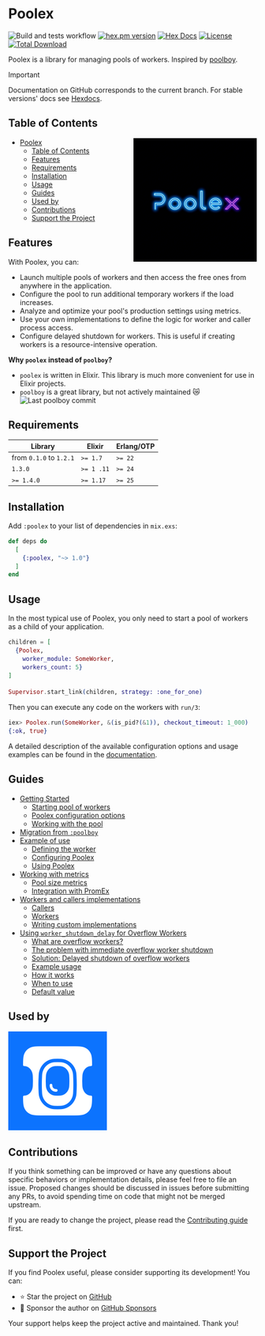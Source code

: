 # Poolex

![Build and tests workflow](https://github.com/general-CbIC/poolex/actions/workflows/ci-tests.yml/badge.svg)
[![hex.pm version](https://img.shields.io/hexpm/v/poolex.svg?style=flat)](https://hex.pm/packages/poolex)
[![Hex Docs](https://img.shields.io/badge/hex-docs-lightgreen.svg?style=flat)](https://hexdocs.pm/poolex/)
[![License](https://img.shields.io/hexpm/l/poolex.svg?style=flat)](https://github.com/general-CbIC/poolex/blob/main/LICENSE)
[![Total Download](https://img.shields.io/hexpm/dt/poolex.svg?style=flat)](https://hex.pm/packages/poolex)

Poolex is a library for managing pools of workers. Inspired by [poolboy](https://github.com/devinus/poolboy).

> [!IMPORTANT]  
> Documentation on GitHub corresponds to the current branch. For stable versions' docs see [Hexdocs](https://hexdocs.pm/poolex/).

## Table of Contents

<img alt="Poolex logo" src="https://raw.githubusercontent.com/general-CbIC/poolex/develop/assets/poolex.png" width="250" height="250" align="right"/>

- [Poolex](#poolex)
  - [Table of Contents](#table-of-contents)
  - [Features](#features)
  - [Requirements](#requirements)
  - [Installation](#installation)
  - [Usage](#usage)
  - [Guides](#guides)
  - [Used by](#used-by)
  - [Contributions](#contributions)
  - [Support the Project](#support-the-project)

## Features

With Poolex, you can:

- Launch multiple pools of workers and then access the free ones from anywhere in the application.
- Configure the pool to run additional temporary workers if the load increases.
- Analyze and optimize your pool's production settings using metrics.
- Use your own implementations to define the logic for worker and caller process access.
- Configure delayed shutdown for workers. This is useful if creating workers is a resource-intensive operation.

**Why `poolex` instead of `poolboy`?**
  
- `poolex` is written in Elixir. This library is much more convenient for use in Elixir projects.
- `poolboy` is a great library, but not actively maintained :crying_cat_face: ![Last poolboy commit](https://img.shields.io/github/last-commit/devinus/poolboy?style=flat)

## Requirements

| Library                 | Elixir     | Erlang/OTP |
|-------------------------|------------|------------|
| from `0.1.0` to `1.2.1` | `>= 1.7`   | `>= 22`    |
| `1.3.0`                 | `>= 1 .11` | `>= 24`    |
| `>= 1.4.0`              | `>= 1.17`  | `>= 25`    |

## Installation

Add `:poolex` to your list of dependencies in `mix.exs`:

```elixir
def deps do
  [
    {:poolex, "~> 1.0"}
  ]
end
```

## Usage

In the most typical use of Poolex, you only need to start a pool of workers as a child of your application.

```elixir
children = [
  {Poolex,
    worker_module: SomeWorker,
    workers_count: 5}
]

Supervisor.start_link(children, strategy: :one_for_one)
```

Then you can execute any code on the workers with `run/3`:

```elixir
iex> Poolex.run(SomeWorker, &(is_pid?(&1)), checkout_timeout: 1_000)
{:ok, true}
```

A detailed description of the available configuration options and usage examples can be found in the [documentation](https://hexdocs.pm/poolex/getting-started.html).

## Guides

- [Getting Started](https://hexdocs.pm/poolex/getting-started.html)
  - [Starting pool of workers](https://hexdocs.pm/poolex/getting-started.html#starting-pool-of-workers)
  - [Poolex configuration options](https://hexdocs.pm/poolex/getting-started.html#starting-pool-of-workers)
  - [Working with the pool](https://hexdocs.pm/poolex/getting-started.html#working-with-the-pool)
- [Migration from `:poolboy`](https://hexdocs.pm/poolex/migration-from-poolboy.html)
- [Example of use](https://hexdocs.pm/poolex/example-of-use.html)
  - [Defining the worker](https://hexdocs.pm/poolex/example-of-use.html#defining-the-worker)
  - [Configuring Poolex](https://hexdocs.pm/poolex/example-of-use.html#configuring-poolex)
  - [Using Poolex](https://hexdocs.pm/poolex/example-of-use.html#using-poolex)
- [Working with metrics](https://hexdocs.pm/poolex/pool-metrics.html)
  - [Pool size metrics](https://hexdocs.pm/poolex/pool-metrics.html#pool-size-metrics)
  - [Integration with PromEx](https://hexdocs.pm/poolex/pool-metrics.html#integration-with-promex)
- [Workers and callers implementations](https://hexdocs.pm/poolex/workers-and-callers-implementations.html)
  - [Callers](https://hexdocs.pm/poolex/workers-and-callers-implementations.html#callers)
  - [Workers](https://hexdocs.pm/poolex/workers-and-callers-implementations.html#workers)
  - [Writing custom implementations](https://hexdocs.pm/poolex/workers-and-callers-implementations.html#writing-custom-implementations)
- [Using `worker_shutdown_delay` for Overflow Workers](https://hexdocs.pm/poolex/worker-shutdown-delay.html)
  - [What are overflow workers?](https://hexdocs.pm/poolex/worker-shutdown-delay.html#what-are-overflow-workers)
  - [The problem with immediate overflow worker shutdown](https://hexdocs.pm/poolex/worker-shutdown-delay.html#the-problem-with-immediate-overflow-worker-shutdown)
  - [Solution: Delayed shutdown of overflow workers](https://hexdocs.pm/poolex/worker-shutdown-delay.html#solution-delayed-shutdown-of-overflow-workers)
  - [Example usage](https://hexdocs.pm/poolex/worker-shutdown-delay.html#example-usage)
  - [How it works](https://hexdocs.pm/poolex/worker-shutdown-delay.html#how-it-works)
  - [When to use](https://hexdocs.pm/poolex/worker-shutdown-delay.html#when-to-use)
  - [Default value](https://hexdocs.pm/poolex/worker-shutdown-delay.html#default-value)

## Used by

[![Aviasales](https://raw.githubusercontent.com/general-CbIC/poolex/develop/assets/companies/aviasales_logo.svg)](https://aviasales.tp.st/VlJlf7Ar)

<!-- ## Sponsored by

NOTE: Commented cause I'm not sure if the ads are allowed :shrug:

[![Sponsored by GitAds](https://gitads.dev/v1/ad-serve?source=general-cbic/poolex@github)](https://gitads.dev/v1/ad-track?source=general-cbic/poolex@github) -->

## Contributions

If you think something can be improved or have any questions about specific behaviors or implementation details, please feel free to file an issue. Proposed changes should be discussed in issues before submitting any PRs, to avoid spending time on code that might not be merged upstream.

If you are ready to change the project, please read the [Contributing guide](docs/CONTRIBUTING.md) first.

## Support the Project

If you find Poolex useful, please consider supporting its development! You can:

- ⭐ Star the project on [GitHub](https://github.com/general-CbIC/poolex)
- 💖 Sponsor the author on [GitHub Sponsors](https://github.com/sponsors/general-CbIC)

Your support helps keep the project active and maintained. Thank you!
